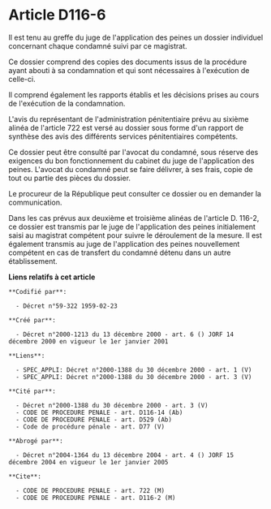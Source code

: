# Article D116-6

Il est tenu au greffe du juge de l'application des peines un dossier individuel concernant chaque condamné suivi par ce
magistrat.

Ce dossier comprend des copies des documents issus de la procédure ayant abouti à sa condamnation et qui sont nécessaires à
l'exécution de celle-ci.

Il comprend également les rapports établis et les décisions prises au cours de l'exécution de la condamnation.

L'avis du représentant de l'administration pénitentiaire prévu au sixième alinéa de l'article 722 est versé au dossier sous
forme d'un rapport de synthèse des avis des différents services pénitentiaires compétents.

Ce dossier peut être consulté par l'avocat du condamné, sous réserve des exigences du bon fonctionnement du cabinet du juge
de l'application des peines. L'avocat du condamné peut se faire délivrer, à ses frais, copie de tout ou partie des pièces du
dossier.

Le procureur de la République peut consulter ce dossier ou en demander la communication.

Dans les cas prévus aux deuxième et troisième alinéas de l'article D. 116-2, ce dossier est transmis par le juge de
l'application des peines initialement saisi au magistrat compétent pour suivre le déroulement de la mesure. Il est également
transmis au juge de l'application des peines nouvellement compétent en cas de transfert du condamné détenu dans un autre
établissement.

**Liens relatifs à cet article**

	**Codifié par**:

	  - Décret n°59-322 1959-02-23

	**Créé par**:

	  - Décret n°2000-1213 du 13 décembre 2000 - art. 6 () JORF 14 décembre 2000 en vigueur le 1er janvier 2001

	**Liens**:

	  - SPEC_APPLI: Décret n°2000-1388 du 30 décembre 2000 - art. 1 (V)
	  - SPEC_APPLI: Décret n°2000-1388 du 30 décembre 2000 - art. 3 (V)

	**Cité par**:

	  - Décret n°2000-1388 du 30 décembre 2000 - art. 3 (V)
	  - CODE DE PROCEDURE PENALE - art. D116-14 (Ab)
	  - CODE DE PROCEDURE PENALE - art. D529 (Ab)
	  - Code de procédure pénale - art. D77 (V)

	**Abrogé par**:

	  - Décret n°2004-1364 du 13 décembre 2004 - art. 4 () JORF 15 décembre 2004 en vigueur le 1er janvier 2005

	**Cite**:

	  - CODE DE PROCEDURE PENALE - art. 722 (M)
	  - CODE DE PROCEDURE PENALE - art. D116-2 (M)
